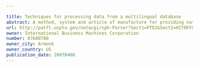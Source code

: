 ```yaml
---

title: Techniques for processing data from a multilingual database
abstract: A method, system and article of manufacture for providing natural language support for users running queries against a multilingual database. One embodiment comprises identifying one or more physical values defined by physical data in the multilingual database for a query result associated with an executed query. At least one translation function configured to transform at least a portion of the identified physical values defined in one or more different natural languages into alternative values defined in a selected language is executed. From each executed translation function, a data structure mapping at least a portion of the identified physical values to translated values defined in the selected language is identified and the translated values defining the alternative values defined in the selected language are retrieved from each identified data structure. The query result associated with the executed query including the alternative values defined in the selected language is output.
url: http://patft.uspto.gov/netacgi/nph-Parser?Sect1=PTO2&Sect2=HITOFF&p=1&u=%2Fnetahtml%2FPTO%2Fsearch-adv.htm&r=1&f=G&l=50&d=PALL&S1=07680780&OS=07680780&RS=07680780
owner: International Business Machines Corporation
number: 07680780
owner_city: Armonk
owner_country: US
publication_date: 20070406
---
```

